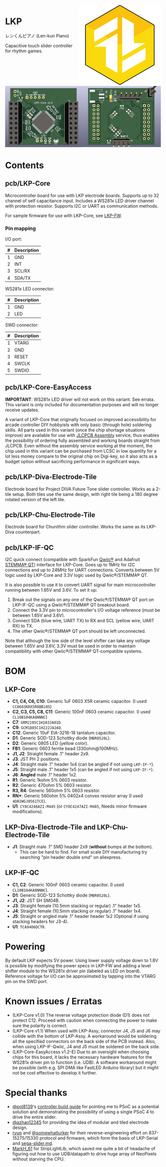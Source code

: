 <img src="./docs/lkp-logo.svg" align="right" alt="lkp-logo" />

# LKP

レンくんピアノ (Len-kun Piano)

Capacitive touch slider controller for rhythm games.

![LKP](./docs/LKP.webp)

# Contents

## pcb/LKP-Core

Microcontroller board for use with LKP electrode boards. Supports up to 32 channel of self capacitance input. Includes a WS281x LED driver channel with protection resistor. Supports I2C or UART as communication methods.

For sample firmware for use with LKP-Core, see [LKP-FW](https://github.com/Project-Alpaca/LKP-FW).

### Pin mapping

I/O port:

| \#  | Description |
| --- | ----------- |
|  1  | GND |
|  2  | INT |
|  3  | SCL/RX |
|  4  | SDA/TX |

WS281x LED connector:

| \#  | Description |
| --- | ----------- |
|  1  | GND |
|  2  | LED |

SWD connector:

| \#  | Description |
| --- | ----------- |
|  1  | VTARG |
|  2  | GND |
|  3  | RESET |
|  4  | SWCLK |
|  5  | SWDIO |

## pcb/LKP-Core-EasyAccess

**IMPORTANT**: WS281x LED driver will not work on this variant. See errata. This variant is only included for documentation purposes and will no longer receive updates.

A variant of LKP-Core that originally focused on improved accessibility for arcade controller DIY hobbyists with only basic (through hole) soldering skills. All parts used in this variant (once the chip shortage situations improve) are available for use with [JLCPCB Assembly](https://jlcpcb.com/smt-assembly) service, thus enables the possibility of ordering fully assembled and working boards straight from JLCPCB. Even without the assembly service working at the moment, the chip used in this variant can be purchased from LCSC in low quantity for a lot less money compare to the original chip on Digi-key, so it also acts as a budget option without sacrificing performance in significant ways.

## pcb/LKP-Diva-Electrode-Tile

Electrode board for Project DIVA Future Tone slider controller. Works as a 2-tile setup. Both tiles use the same design, with right tile being a 180 degree rotated version of the left tile.

## pcb/LKP-Chu-Electrode-Tile

Electrode board for Chunithm slider controller. Works the same as its LKP-Diva counterpart.

## pcb/LKP-IF-QC

I2C quick connect (compatible with SparkFun [Qwiic®][qwiic] and Adafruit [STEMMA® QT][stemmaqt]) interface for LKP-Core. Goes up to 1MHz for I2C connections and up to 24MHz for UART connections. Converts between 5V logic used by LKP-Core and 3.3V logic used by Qwiic®/STEMMA® QT.

It is also possible to use it to convert UART signal for main microcontroller running between 1.65V and 3.6V. To set it up:

1. Break out the signals on any one of the Qwiic®/STEMMA® QT port on LKP-IF-QC using a Qwiic®/STEMMA® QT breakout board.
2. Connect the 3.3V pin to microcontroller's I/O voltage reference (must be between 1.65V and 3.6V).
3. Connect SDA (blue wire, UART TX) to RX and SCL (yellow wire, UART RX) to TX.
4. The other Qwiic®/STEMMA® QT port should be left unconnected.

Note that although the low side of the level shifter can take any voltage between 1.65V and 3.6V, 3.3V must be used in order to maintain compatibility with other Qwiic®/STEMMA® QT-compatible systems.

# BOM

## LKP-Core

- **C1, C4, C6, C10**: Generic 1uF 0603 X5R ceramic capacitor. (I used `CC0603KRX5R8BB105`)
- **C2, C3, C5, C8, C11**: Generic 100nF 0603 ceramic capacitor. (I used `CL10B104KA8NNNC`)
- **C7**: `GRM2195C1H103JA01D`.
- **C9**: `GCM1885C1H222JA16D`.
- **C12**: Generic 10uF EIA-3216-18 tantalum capacitor.
- **D1**: Generic SOD-123 Schottky diode (`MBR0520L`).
- **D2**: Generic 0805 LED (yellow color).
- **FB1**: Generic 0603 ferrite bead (330ohm@100MHz).
- **J1, J2**: Straight female .1" header 2x9.
- **J3**: JST PH 2 positions.
- **J4**: Straight male .1" header 1x4 (can be angled if not using `LKP-IF-*`).
- **J5**: Straight male .1" header 1x5 (can be angled if not using `LKP-IF-*`).
- **J6**: **Angled** male .1" header 1x2.
- **R1**: Generic 1kohm 5% 0603 resistor.
- **R2**: Generic 470ohm 5% 0603 resistor.
- **R3, R4**: Generic 560ohm 5% 0603 resistor.
- **RN\***: Generic 560ohm 5% 0402x4 convex resistor array (I used `4D02WGJ0561TCE`).
- **U1**: `CY8C4246AZI-M445` (or `CY8C4247AZI-M485`, Needs minor firmware modifications).

## LKP-Diva-Electrode-Tile and LKP-Chu-Electrode-Tile

- **J1**: Straight male .1" SMD header 2x9 (**without** bumps at the bottom).
  - This can be hard to find. For small scale DIY manufacturing try searching "pin header double smd" on aliexpress.

## LKP-IF-QC

- **C1, C2**: Generic 100nF 0603 ceramic capacitor. (I used `CL10B104KA8NNNC`).
- **D1**: Generic SOD-123 Schottky diode (`MBR0520L`).
- **J1, J2**: JST SH SM04B.
- **J3**: Straight female (10.5mm stacking or regular) .1" header 1x5.
- **J4**: Straight female (10.5mm stacking or regular) .1" header 1x4.
- **J5**: Straight or angled male .1" header header 1x2 (Optional if using stacking headers for J3-4).
- **U1**: `TCA9406DCTR`.

# Powering

By default LKP expects 5V power. Using lower supply voltage down to 1.8V is possible by modifying the power specs in LKP-FW and adding a level shifter module to the WS281x driver pin (labeled as LED on board). Reference voltage for I/O can be approximated by tapping into the VTARG pin on the SWD port.

# Known issues / Erratas

- (LKP-Core v1.0) The reverse voltage protection diode (D1) does not protect C12. Proceed with caution when connecting the power to make sure the polarity is correct.
- (LKP-Core v1.1) When used with LKP-Assy, connector J4, J5 and J6 may collide with the bottom of LKP-Assy. A workaround would be soldering all the specified connectors on the back side of the PCB instead. Also, when using LKP-IF-Qwiic, J4 and J5 must be soldered on the back side.
- (LKP-Core-EasyAccess v1.2-E) Due to an oversight when choosing chips for this board, it lacks the necessary hardware features for the WS281x driver pin to function (i.e. UDB). A software workaround might be possible (with e.g. SPI DMA like FastLED Arduino library) but it might not be cost effective to develop it further.

# Special thanks

- [@pol8139][pol8139]'s [controller build guide](https://pol.booth.pm/items/967132) for pointing me to PSoC as a potential solution and demonstrating the possibility of using a single PSoC 4 to drive the entire slider.
- [@azhao12345][azhao12345] for providing the idea of modular and tiled electrode design.
- [ryun][ryun] and [@somewhatlurker][somewhatlurker] for their reverse-engineering effort on 837-15275/15330 protocol and firmware, which form the basis of LKP-Serial and [sega-slider.md](https://gist.github.com/dogtopus/b61992cfc383434deac5fab11a458597).
- [MarkH_61][markh61] for StripLightLib, which saved me quite a bit of headache of figuring out how to use UDB/datapath to drive huge array of NeoPixels without starving the CPU.

[qwiic]: https://www.sparkfun.com/qwiic
[stemmaqt]: https://learn.adafruit.com/introducing-adafruit-stemma-qt/what-is-stemma-qt
[pol8139]: https://github.com/pol8139/
[azhao12345]: https://gitlab.com/azhao12345/
[ryun]: https://ryun.halfmoon.jp/touchslider/slider_protocol.html
[markh61]: https://community.cypress.com/thread/16543
[somewhatlurker]: https://github.com/somewhatlurker
